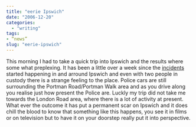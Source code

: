 ```yaml
---
title: "eerie Ipswich"
date: "2006-12-20"
categories: 
  - "writing"
tags:
- “news”
slug: "eerie-ipswich"
---
```


This morning I had to take a quick trip into Ipswich and the results where some what preplexing. It has been a little over a week since the [incidents][1] started happening in and arround Ipswich and even with two people in custody there is a strange feeling to the place. Police cars are still surrounding the Portman Road/Portman Walk area and as you drive along you realise just how present the Police are. Luckly my trip did not take me towards the London Road area, where there is a lot of activity at present. What ever the outcome it has put a permanent scar on Ipswich and it does chill the blood to know that something like this happens, you see it in films or on television but to have it on your doorstep really put it into perspective.

[1]:	https://news.bbc.co.uk/1/hi/england/suffolk/6197823.stm